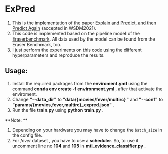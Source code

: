 # ExPred

1. This is the implementation of the paper [Explain and Predict, and then Predict Again](https://dl.acm.org/doi/abs/10.1145/3437963.3441758) (accepted in WSDM2021). 
2. This code is implemented based on the pipeline model of the [Eraserbenchmark](http://www.eraserbenchmark.com/). All data used by the model can be found from the Eraser Benchmark, too.
3. I just perform the experiments on this code using the different hyperparameters and reproduce the results.

## Usage:
  1. Install the required packages from the **enviroment.yml** using the command **conda env create -f environment.yml** , after that activate the enviroment.
  2. Change **"--data_dir"** to **"data/{movies/fever/multirc}"** and **"--conf"** to **"params/{movies,fever,multirc}_expred.json"** .
  3. Run the file **train.py** using **python train.py** .
  
  
**Note: **
1. Depending on your hardware you may have to change the `batch_size` in the config file. 
2. For _fever_ dataset , you have to use a **scheduler**. So, to use it uncomment line no **104** and **105** in **mtl_evidence_classifier.py** . 
